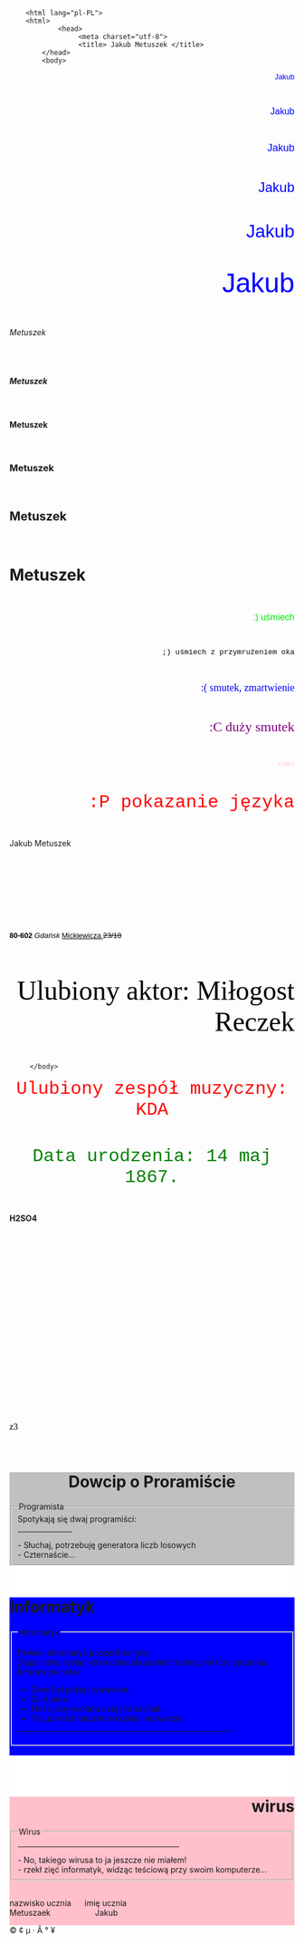 <!DOCTYPE html> 
		<html lang="pl-PL"> 
		<html> 
     			<head> 
            		 <meta charset="utf-8"> 
            		 <title> Jakub Metuszek </title> 
     		</head> 
    		<body> 
<p align="right"> <font color="blue" size="2" face="Arial"> Jakub </font> </p> <br>
<p align="right"> <font color="blue" size="3" face="Arial"> Jakub </font> </p> <br>
<p align="right"> <font color="blue" size="4" face="Arial"> Jakub </font> </p> <br>
<p align="right"> <font color="blue" size="5" face="Arial"> Jakub </font> </p> <br>
<p align="right"> <font color="blue" size="6" face="Arial"> Jakub </font> </p> <br>
<p align="right"> <font color="blue" size="7" face="Arial"> Jakub </font> </p> <br>


<h6>  Metuszek </h6><br>
<h5>  Metuszek </h6><br>
<h4>  Metuszek </h6><br>
<h3>  Metuszek </h6><br>
<h2>  Metuszek </h6><br>
<h1>  Metuszek </h6><br>

<p align="right"> <font color="grean" size="3" face="Arial"> :) uśmiech </font> </p> <br> 
<p align="right"> <font color="yelow" size="2" face="Courier New"> ;) uśmiech z przymrużeniem oka</font> </p> <br> 
<p align="right"> <font color="blue" size="4" face="Times New Roman"> :( smutek, zmartwienie   </font> </p> <br> 
<p align="right"> <font color="purple" size="5" face="Verdana"> :C duży smutek </font> </p> <br> 
<p align="right"> <font color="pink" size="1" face=" 'Times New Roman'"> ;( płacz </font> </p> <br> 
<p align="right"> <font color="red" size="6" face="Courier New"> :P pokazanie języka </font> </p> <br> 


Jakub Metuszek 

<br>
<br>
<br>
<br>
<br>
<br>
<br>


<p align="left"> <font color="black" size="2" face="Arial"> <b>80-602 </b>  <i> Gdańsk </i>  <u>Mickiewicza </u> <strike>23/18</strike>  </font> </p> <br>

<br>


<p align="right"> <font color="black" size="12" face=" 'Times New Roman'"> Ulubiony aktor: Miłogost Reczek </font> </p> <br> 

   		 </body> 
<p align="center"> <font color="red" size="6" face="Courier New"> Ulubiony zespół muzyczny: KDA </font> </p> <br> 
<p align="center"> <font color="green" size="6" face="Courier New"> Data urodzenia: 14 maj 1867. </font> </p> <br> 


<p align="left"> <b> H2SO4 </b>  </p> <br> 

<br>
<br>
<br>
<br>
<br>
<br>
<br>
<br>
<br>
<br>
<br>
<br>
<br>
<br>
<br>
<br>
<br>
<br>
<p align="left"> <font color="black" size="3" face=" 'Times New Roman'"> z3 </font> </p> <br>
<div style="background-color: silver;">
<H1 ALIGN=center> Dowcip o Proramiście </H1> 


<fieldset> 
<legend>Programista</legend> 
Spotykają się dwaj programiści: <br /> 
<HR SIZE=4 WIDTH=20% ALIGN=LEFT COLOR=brown> 
- Słuchaj, potrzebuję generatora liczb losowych <br /> 
- Czternaście... <br />                   
</fieldset> 
<body>
<div style="background-color: white;">
<br />

<div style="background-color: blue;">
<H1 ALIGN=left>Informatyk </H1> 
<fieldset> 
<legend>Informatyk</legend> 

Pewien informatyk poszedł na ryby.<br /> 
Złapał złotą rybkę, która obiecała spełnić tradycyjnie trzy życzenia.<br /> 
Informatyk mówi:<br /> 
- Żeby był pokój na świecie.<br /> 
- Za trudne.<br /> 
- No to, aby windows się nie zacinał.<br /> 
- To już niech będzie ten pokój na świecie.<br />   
<HR SIZE=8 WIDTH=80% ALIGN=LEFT COLOR=yellow>                  
</fieldset> 
<!- Jakub Metuszek  ->
<br />
<div style="background-color: white;">
<br />
<br />

<div style="background-color: pink;">
<H1 ALIGN=right>wirus </H1>
<fieldset> 
<legend>Wirus </legend> 

<HR SIZE=3 WIDTH=60% ALIGN=Right COLOR=grean> 
- No, takiego wirusa to ja jeszcze nie miałem!<br />  - rzekł zięć informatyk, widząc teściową przy swoim komputerze... <br />                   
</fieldset> 
<br />

nazwisko ucznia&nbsp;&nbsp;&nbsp; &nbsp;                        imię ucznia <br /> 
Metuszaek&nbsp; &nbsp; &nbsp; &nbsp; &nbsp; &nbsp; &nbsp; &nbsp; &nbsp; &nbsp; Jakub<br /> 
<div style="background-color: white;">

&#169; &#162; &#181; &#183; &#194; &#176; &#165; 
  </html>
